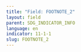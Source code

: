 ```yaml
---
title: "Field: FOOTNOTE_2"
layout: field
parent: SDG_INDICATOR_INFO
language: en
indicator: 11-1-1
slug: FOOTNOTE_2
---
```

[^2]: Ibid.